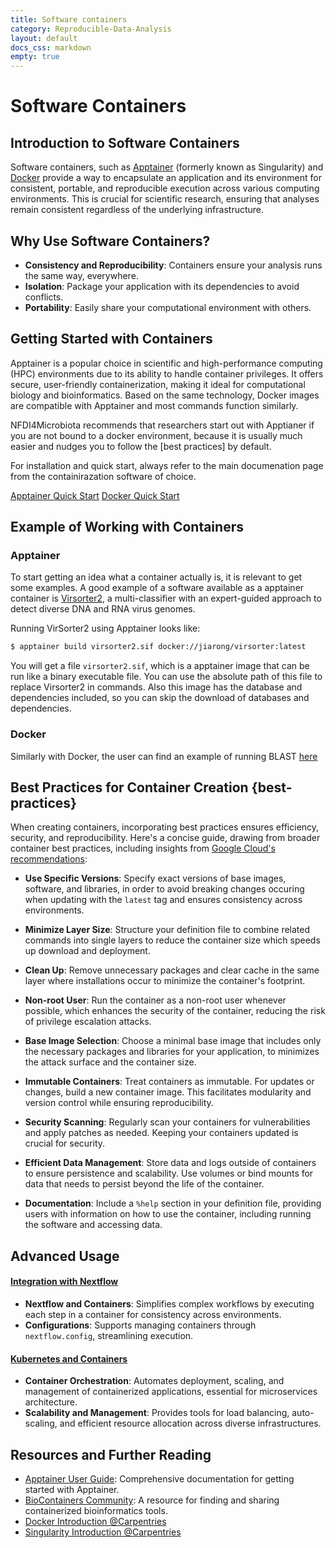 ```yaml
---
title: Software containers
category: Reproducible-Data-Analysis
layout: default
docs_css: markdown
empty: true
---
```


# Software Containers

## Introduction to Software Containers
Software containers, such as [Apptainer](https://apptainer.org/) (formerly known as Singularity) and [Docker](https://www.docker.com/) provide a way to encapsulate an application and its environment for consistent, portable, and reproducible execution across various computing environments.
This is crucial for scientific research, ensuring that analyses remain consistent regardless of the underlying infrastructure.

## Why Use Software Containers?
- **Consistency and Reproducibility**: Containers ensure your analysis runs the same way, everywhere.
- **Isolation**: Package your application with its dependencies to avoid conflicts.
- **Portability**: Easily share your computational environment with others.

## Getting Started with Containers
Apptainer is a popular choice in scientific and high-performance computing (HPC) environments due to its ability to handle container privileges.
It offers secure, user-friendly containerization, making it ideal for computational biology and bioinformatics.
Based on the same technology, Docker images are compatible with Apptainer and most commands function similarly.

NFDI4Microbiota recommends that researchers start out with Apptianer if you are not bound to a docker environment, because it is usually much easier and nudges you to follow the [best practices] by default.

For installation and quick start, always refer to the main documenation page from the containirazation software of choice.

[Apptainer Quick Start](https://apptainer.org/docs/user/latest/quick_start.html)
[Docker Quick Start](https://docs.docker.com/guides/get-started/)


## Example of Working with Containers

### Apptainer
To start getting an idea what a container actually is, it is relevant to get some examples.
A good example of a software available as a apptainer container is [Virsorter2](https://github.com/jiarong/VirSorter2), a multi-classifier with an expert-guided approach to detect diverse DNA and RNA virus genomes.

Running VirSorter2 using Apptainer looks like:
```sh
$ apptainer build virsorter2.sif docker://jiarong/virsorter:latest
```
You will get a file `virsorter2.sif`, which is a apptainer image that can be run like a binary executable file.
You can use the absolute path of this file to replace Virsorter2 in commands.
Also this image has the database and dependencies included, so you can skip the download of databases and dependencies.

### Docker
Similarly with Docker, the user can find an example of running BLAST [here](https://biocontainers-edu.readthedocs.io/en/latest/running_example.html)


## Best Practices for Container Creation {best-practices}
When creating containers, incorporating best practices ensures efficiency, security, and reproducibility. Here's a concise guide, drawing from broader container best practices, including insights from [Google Cloud's recommendations](https://cloud.google.com/architecture/best-practices-for-building-containers):

- **Use Specific Versions**: Specify exact versions of base images, software, and libraries, in order to avoid breaking changes occuring when updating with the `latest` tag and ensures consistency across environments.

- **Minimize Layer Size**: Structure your definition file to combine related commands into single layers to reduce the container size which speeds up download and deployment.

- **Clean Up**: Remove unnecessary packages and clear cache in the same layer where installations occur to minimize the container's footprint.

- **Non-root User**: Run the container as a non-root user whenever possible, which enhances the security of the container, reducing the risk of privilege escalation attacks.

- **Base Image Selection**: Choose a minimal base image that includes only the necessary packages and libraries for your application, to minimizes the attack surface and the container size.

- **Immutable Containers**: Treat containers as immutable.
For updates or changes, build a new container image.
This facilitates modularity and version control while ensuring reproducibility.

- **Security Scanning**: Regularly scan your containers for vulnerabilities and apply patches as needed.
Keeping your containers updated is crucial for security.

- **Efficient Data Management**: Store data and logs outside of containers to ensure persistence and scalability.
Use volumes or bind mounts for data that needs to persist beyond the life of the container.

- **Documentation**: Include a `%help` section in your definition file, providing users with information on how to use the container, including running the software and accessing data.


## Advanced Usage
#### [Integration with Nextflow](https://www.nextflow.io/docs/latest/container.html)
- **Nextflow and Containers**: Simplifies complex workflows by executing each step in a container for consistency across environments.
- **Configurations**: Supports managing containers through `nextflow.config`, streamlining execution.

#### [Kubernetes and Containers](https://kubernetes.io/docs/home/)
- **Container Orchestration**: Automates deployment, scaling, and management of containerized applications, essential for microservices architecture.
- **Scalability and Management**: Provides tools for load balancing, auto-scaling, and efficient resource allocation across diverse infrastructures.

## Resources and Further Reading
- [Apptainer User Guide](https://apptainer.org/docs/user/latest/introduction.html): Comprehensive documentation for getting started with Apptainer.
- [BioContainers Community](https://biocontainers.pro/): A resource for finding and sharing containerized bioinformatics tools.
- [Docker Introduction @Carpentries](https://carpentries-incubator.github.io/docker-introduction/)
- [Singularity Introduction @Carpentries](https://carpentries-incubator.github.io/singularity-introduction/)
